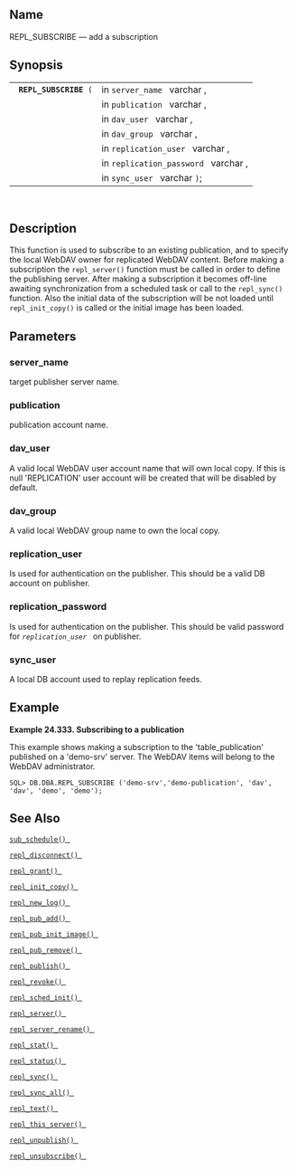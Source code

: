 <div>

<div>

</div>

<div>

## Name

REPL_SUBSCRIBE — add a subscription

</div>

<div>

## Synopsis

<div>

|                             |                                      |
|-----------------------------|--------------------------------------|
| ` `**`REPL_SUBSCRIBE`**` (` | in `server_name ` varchar ,          |
|                             | in `publication ` varchar ,          |
|                             | in `dav_user ` varchar ,             |
|                             | in `dav_group ` varchar ,            |
|                             | in `replication_user ` varchar ,     |
|                             | in `replication_password ` varchar , |
|                             | in `sync_user ` varchar `)`;         |

<div>

 

</div>

</div>

</div>

<div>

## Description

This function is used to subscribe to an existing publication, and to
specify the local WebDAV owner for replicated WebDAV content. Before
making a subscription the `repl_server()` function must be called in
order to define the publishing server. After making a subscription it
becomes off-line awaiting synchronization from a scheduled task or call
to the `repl_sync()` function. Also the initial data of the subscription
will be not loaded until `repl_init_copy()` is called or the initial
image has been loaded.

</div>

<div>

## Parameters

<div>

### server_name

target publisher server name.

</div>

<div>

### publication

publication account name.

</div>

<div>

### dav_user

A valid local WebDAV user account name that will own local copy. If this
is null 'REPLICATION' user account will be created that will be disabled
by default.

</div>

<div>

### dav_group

A valid local WebDAV group name to own the local copy.

</div>

<div>

### replication_user

Is used for authentication on the publisher. This should be a valid DB
account on publisher.

</div>

<div>

### replication_password

Is used for authentication on the publisher. This should be valid
password for *`replication_user `* on publisher.

</div>

<div>

### sync_user

A local DB account used to replay replication feeds.

</div>

</div>

<div>

## Example

<div>

**Example 24.333. Subscribing to a publication**

<div>

This example shows making a subscription to the 'table_publication'
published on a 'demo-srv' server. The WebDAV items will belong to the
WebDAV administrator.

``` screen
SQL> DB.DBA.REPL_SUBSCRIBE ('demo-srv','demo-publication', 'dav', 'dav', 'demo', 'demo');
```

</div>

</div>

  

</div>

<div>

## See Also

<a href="fn_sub_schedule.html" class="link" title="sub_schedule"><code
class="function">sub_schedule() </code></a>

<a href="fn_repl_disconnect.html" class="link"
title="repl_disconnect"><code
class="function">repl_disconnect() </code></a>

<a href="fn_repl_grant.html" class="link" title="REPL_GRANT"><code
class="function">repl_grant() </code></a>

<a href="fn_repl_init_copy.html" class="link"
title="REPL_INIT_COPY"><code
class="function">repl_init_copy() </code></a>

<a href="fn_repl_new_log.html" class="link" title="repl_new_log"><code
class="function">repl_new_log() </code></a>

<a href="fn_repl_pub_add.html" class="link" title="REPL_PUB_ADD"><code
class="function">repl_pub_add() </code></a>

<a href="fn_repl_pub_init_image.html" class="link"
title="REPL_PUB_INIT_IMAGE"><code
class="function">repl_pub_init_image() </code></a>

<a href="fn_repl_pub_remove.html" class="link"
title="REPL_PUB_REMOVE"><code
class="function">repl_pub_remove() </code></a>

<a href="fn_repl_publish.html" class="link" title="REPL_PUBLISH"><code
class="function">repl_publish() </code></a>

<a href="fn_repl_revoke.html" class="link" title="REPL_REVOKE"><code
class="function">repl_revoke() </code></a>

<a href="fn_repl_sched_init.html" class="link"
title="REPL_SCHED_INIT"><code
class="function">repl_sched_init() </code></a>

<a href="fn_repl_server.html" class="link" title="REPL_SERVER"><code
class="function">repl_server() </code></a>

<a href="fn_repl_server_rename.html" class="link"
title="repl_server_rename"><code
class="function">repl_server_rename() </code></a>

<a href="fn_repl_stat.html" class="link" title="REPL_STAT"><code
class="function">repl_stat() </code></a>

<a href="fn_repl_status.html" class="link" title="repl_status"><code
class="function">repl_status() </code></a>

<a href="fn_repl_sync.html" class="link" title="repl_sync"><code
class="function">repl_sync() </code></a>

<a href="fn_repl_sync_all.html" class="link" title="repl_sync_all"><code
class="function">repl_sync_all() </code></a>

<a href="fn_repl_text.html" class="link" title="repl_text"><code
class="function">repl_text() </code></a>

<a href="fn_repl_this_server.html" class="link"
title="repl_this_server"><code
class="function">repl_this_server() </code></a>

<a href="fn_repl_unpublish.html" class="link"
title="REPL_UNPUBLISH"><code
class="function">repl_unpublish() </code></a>

<a href="fn_repl_unsubscribe.html" class="link"
title="REPL_UNSUBSCRIBE"><code
class="function">repl_unsubscribe() </code></a>

</div>

</div>
